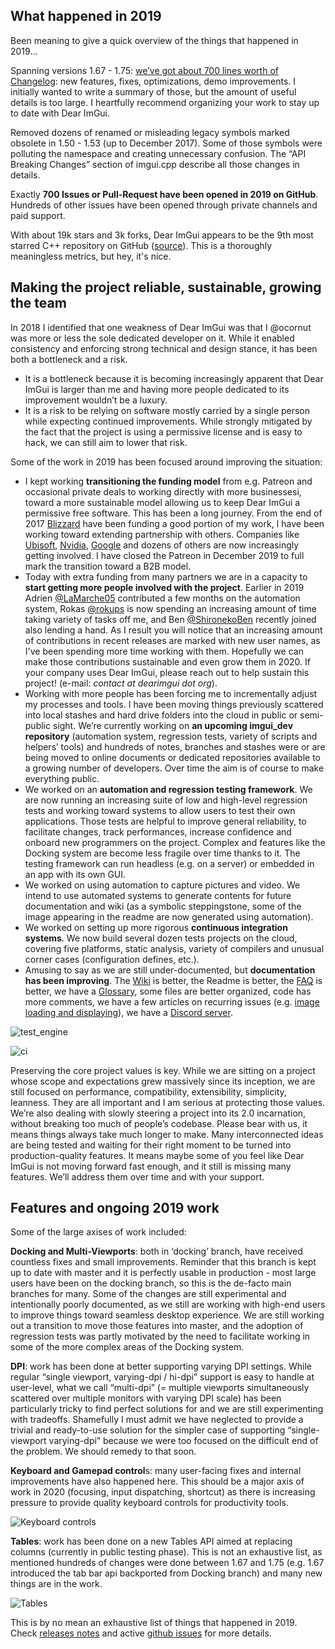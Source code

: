 ## What happened in 2019

Been meaning to give a quick overview of the things that happened in 2019...

Spanning versions 1.67 - 1.75: [we’ve got about 700 lines worth of Changelog](https://github.com/ocornut/imgui/releases): new features, fixes, optimizations, demo improvements. I initially wanted to write a summary of those, but the amount of useful details is too large. I heartfully recommend organizing your work to stay up to date with Dear ImGui.

Removed dozens of renamed or misleading legacy symbols marked obsolete in 1.50 - 1.53 (up to December 2017). Some of those symbols were polluting the namespace and creating unnecessary confusion. The “API Breaking Changes” section of imgui.cpp describe all those changes in details.

Exactly **700 Issues or Pull-Request have been opened in 2019 on GitHub**. Hundreds of other issues have been opened through private channels and paid support. 

With about 19k stars and 3k forks, Dear ImGui appears to be the 9th most starred C++ repository on GitHub ([source](http://gitmostwanted.com/top/stars/?lang=C%2B%2B)). This is a thoroughly meaningless metrics, but hey, it's nice.

## Making the project reliable, sustainable, growing the team

In 2018 I identified that one weakness of Dear ImGui was that I @ocornut was more or less the sole dedicated developer on it. While it enabled consistency and enforcing strong technical and design stance, it has been both a bottleneck and a risk. 
- It is a bottleneck because it is becoming increasingly apparent that Dear ImGui is larger than me and having more people dedicated to its improvement wouldn’t be a luxury. 
- It is a risk to be relying on software mostly carried by a single person while expecting continued improvements. While strongly mitigated by the fact that the project is using a permissive license and is easy to hack, we can still aim to lower that risk.

Some of the work in 2019 has been focused around improving the situation:
- I kept working **transitioning the funding model** from e.g. Patreon and occasional private deals to working directly with more businessesi, toward a more sustainable model allowing us to keep Dear ImGui a permissive free software. This has been a long journey. From the end of 2017 [Blizzard](https://careers.blizzard.com/en-us/openings/engineering/all/all/all/1) have been funding a good portion of my work, I have been working toward extending partnership with others. Companies like [Ubisoft](https://montreal.ubisoft.com/en/ubisoft-sponsors-user-interface-library-for-c-dear-imgui/), [Nvidia](https://developer.nvidia.com/nvidia-omniverse), [Google](https://github.com/google/filament) and dozens of others are now increasingly getting involved. I have closed the Patreon in December 2019 to full mark the transition toward a B2B model.
- Today with extra funding from many partners we are in a capacity to **start getting more people involved with the project**. Earlier in 2019 Adrien [@LaMarche05](https://github.com/LaMarche05) contributed a few months on the automation system, Rokas [@rokups](https://github.com/rokups/) is now spending an increasing amount of time taking variety of tasks off me, and Ben [@ShironekoBen](https://github.com/ShironekoBen) recently joined also lending a hand. As I result you will notice that an increasing amount of contributions in recent releases are marked with new user names, as I've been spending more time working with them. Hopefully we can make those contributions sustainable and even grow them in 2020. If your company uses Dear ImGui, please reach out to help sustain this project! (e-mail: _contact at dearimgui dot org_).
- Working with more people has been forcing me to incrementally adjust my processes and tools. I have been moving things previously scattered into local stashes and hard drive folders into the cloud in public or semi-public sight. We’re currently working on **an upcoming imgui_dev repository** (automation system, regression tests, variety of scripts and helpers’ tools) and hundreds of notes, branches and stashes were or are being moved to online documents or dedicated repositories available to a growing number of developers. Over time the aim is of course to make everything public.
- We worked on an **automation and regression testing framework**. We are now running an increasing suite of low and high-level regression tests and working toward systems to allow users to test their own applications. Those tests are helpful to improve general reliability, to facilitate changes, track performances, increase confidence and onboard new programmers on the project. Complex and features like the Docking system are become less fragile over time thanks to it. The testing framework can run headless (e.g. on a server) or embedded in an app with its own GUI.
- We worked on using automation to capture pictures and video. We intend to use automated systems to generate contents for future documentation and wiki (as a symbolic steppingstone, some of the image appearing in the readme are now generated using automation). 
- We worked on setting up more rigorous **continuous integration systems**. We now build several dozen tests projects on the cloud, covering five platforms, static analysis, variety of compilers and unusual corner cases (configuration defines, etc.).
- Amusing to say as we are still under-documented, but **documentation has been improving**. The [Wiki](https://github.com/ocornut/imgui/wiki) is better, the Readme is better, the [FAQ](https://github.com/ocornut/imgui/blob/master/docs/FAQ.md) is better, we have a [Glossary](https://github.com/ocornut/imgui/wiki/Glossary), some files are better organized, code has more comments, we have a few articles on recurring issues (e.g. [image loading and displaying](https://github.com/ocornut/imgui/wiki/Image-Loading-and-Displaying-Examples)), we have a [Discord server](http://discord.dearimgui.org).

![test_engine](https://user-images.githubusercontent.com/8225057/74144582-4f738000-4bfd-11ea-87a2-7a142f4172fe.png)

![ci](https://user-images.githubusercontent.com/8225057/74144910-ea6c5a00-4bfd-11ea-8243-066229ca7166.PNG)

Preserving the core project values is key. While we are sitting on a project whose scope and expectations grew massively since its inception, we are still focused on performance, compatibility, extensibility, simplicity, leanness. They are all important and I am serious at protecting those values. We’re also dealing with slowly steering a project into its 2.0 incarnation, without breaking too much of people’s codebase. Please bear with us, it means things always take much longer to make. Many interconnected ideas are being tested and waiting for their right moment to be turned into production-quality features. It means maybe some of you feel like Dear ImGui is not moving forward fast enough, and it still is missing many features. We’ll address them over time and with your support. 

## Features and ongoing 2019 work

Some of the large axises of work included:

**Docking and Multi-Viewports**: both in ‘docking’ branch, have received countless fixes and small improvements. Reminder that this branch is kept up to date with master and it is perfectly usable in production - most large users have been on the docking branch, so this is the de-facto main branches for many. Some of the changes are still experimental and intentionally poorly documented, as we still are working with high-end users to improve things toward seamless desktop experience. We are still working out a transition to move those features into master, and the adoption of regression tests was partly motivated by the need to facilitate working in some of the more complex areas of the Docking system.

**DPI**: work has been done at better supporting varying DPI settings. While regular “single viewport, varying-dpi / hi-dpi” support is easy to handle at user-level, what we call “multi-dpi” (= multiple viewports simultaneously scattered over multiple monitors with varying DPI scale) has been particularly tricky to find perfect solutions for and we are still experimenting with tradeoffs. Shamefully I must admit we have neglected to provide a trivial and ready-to-use solution for the simpler case of supporting “single-viewport varying-dpi” because we were too focused on the difficult end of the problem. We should remedy to that soon.

**Keyboard and Gamepad control**s: many user-facing fixes and internal improvements have also happened here. This should be a major axis of work in 2020 (focusing, input dispatching, shortcut) as there is increasing pressure to provide quality keyboard controls for productivity tools.

![Keyboard controls](https://user-images.githubusercontent.com/8225057/74143829-ce67b900-4bfb-11ea-90d9-0de40c944b26.gif)

**Tables**: work has been done on a new Tables API aimed at replacing columns (currently in public testing phase).
This is not an exhaustive list, as mentioned hundreds of changes were done between 1.67 and 1.75 (e.g. 1.67 introduced the tab bar api backported from Docking branch) and many new things are in the work.

![Tables](https://user-images.githubusercontent.com/8225057/71590287-248b0c00-2b28-11ea-8a1a-761f0b55c976.png)

This is by no mean an exhaustive list of things that happened in 2019. Check [releases notes](https://github.com/ocornut/imgui/releases) and active [github issues](https://github.com/ocornut/imgui/issues) for more details.

